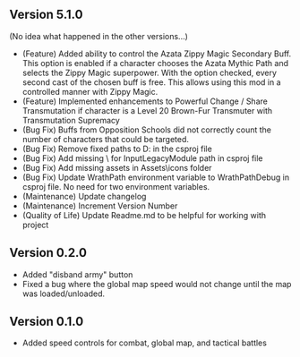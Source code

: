 ## Version 5.1.0
(No idea what happened in the other versions...)
* (Feature) Added ability to control the Azata Zippy Magic Secondary Buff.  This option is enabled if a character chooses the Azata Mythic Path and selects the Zippy Magic superpower.  With the option checked, every second cast of the chosen buff is free.  This allows using this mod in a controlled manner with Zippy Magic.
* (Feature) Implemented enhancements to Powerful Change / Share Transmutation if character is a Level 20 Brown-Fur Transmuter with Transmutation Supremacy
* (Bug Fix) Buffs from Opposition Schools did not correctly count the number of characters that could be targeted.
* (Bug Fix) Remove fixed paths to D: in the csproj file
* (Bug Fix) Add missing \ for InputLegacyModule path in csproj file
* (Bug Fix) Add missing assets in Assets\icons folder
* (Bug Fix) Update WrathPath environment variable to WrathPathDebug in csproj file.  No need for two environment variables.
* (Maintenance) Update changelog
* (Maintenance) Increment Version Number
* (Quality of Life) Update Readme.md to be helpful for working with project


## Version 0.2.0

* Added "disband army" button
* Fixed a bug where the global map speed would not change until the map was loaded/unloaded.

## Version 0.1.0

* Added speed controls for combat, global map, and tactical battles
